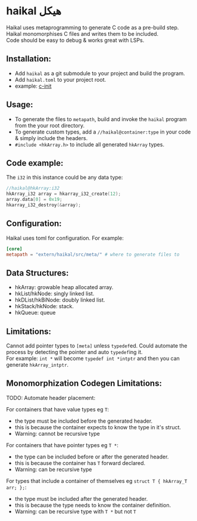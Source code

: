 # haikal هيكل
Haikal uses metaprogramming to generate C code as a pre-build step.  
Haikal monomorphises C files and writes them to be included.  
Code should be easy to debug & works great with LSPs.  
## Installation:
- Add `haikal` as a git submodule to your project and build the program.  
- Add `haikal.toml` to your project root.
- example: [c-init](https://github.com/IbrahimHindawi/c-init)
## Usage:
- To generate the files to `metapath`, build and invoke the `haikal` program from the your root directory.  
- To generate custom types, add a `//haikal@container:type` in your code & simply include the headers.
- `#include <hkArray.h>` to include all generated `hkArray` types.
## Code example:  
The `i32` in this instance could be any data type:  
```c
//haikal@hkArray:i32
hkArray_i32 array = hkarray_i32_create(12);
array.data[0] = 0x19;
hkarray_i32_destroy(&array);
```  
## Configuration:
Haikal uses toml for configuration. For example:  
```toml
[core]
metapath = "extern/haikal/src/meta/" # where to generate files to
```
## Data Structures:  
- hkArray: growable heap allocated array.
- hkList/hkNode: singly linked list.
- hkDList/hkBiNode: doubly linked list.
- hkStack/hkNode: stack.
- hkQueue: queue
## Limitations:
Cannot add pointer types to `[meta]` unless `typedef`ed. Could automate the process by detecting the pointer and auto `typedef`ing it.  
For example: `int *` will become `typedef int *intptr` and then you can generate `hkArray_intptr`.  
## Monomorphization Codegen Limitations:
TODO: Automate header placement:  

For containers that have value types eg `T`:
- the type must be included before the generated header.
- this is because the container expects to know the type in it's struct.
- Warning: cannot be recursive type

For containers that have pointer types eg `T *`:
- the type can be included before or after the generated header.
- this is because the container has `T` forward declared.
- Warning: can be recursive type

For types that include a container of themselves eg `struct T { hkArray_T arr; };`:
- the type must be included after the generated header.
- this is because the type needs to know the container definition.
- Warning: can be recursive type with `T *` but not `T`
